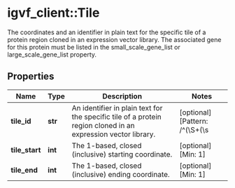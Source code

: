 # igvf_client::Tile

The coordinates and an identifier in plain text for the specific tile of a protein region cloned in an expression vector library. The associated gene for this protein must be listed in the small_scale_gene_list or large_scale_gene_list property.

## Properties
Name | Type | Description | Notes
------------ | ------------- | ------------- | -------------
**tile_id** | **str** | An identifier in plain text for the specific tile of a protein region cloned in an expression vector library. | [optional] [Pattern: /^(\S+(\s|\S)*\S+|\S)$/] 
**tile_start** | **int** | The 1-based, closed (inclusive) starting coordinate. | [optional] [Min: 1] 
**tile_end** | **int** | The 1-based, closed (inclusive) ending coordinate. | [optional] [Min: 1] 


